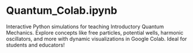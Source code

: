 # Quantum_Colab.ipynb
Interactive Python simulations for teaching Introductory Quantum Mechanics. Explore concepts like free particles, potential wells, harmonic oscillators, and more with dynamic visualizations in Google Colab. Ideal for students and educators!
